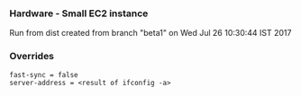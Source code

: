 
### Hardware - Small EC2 instance 

Run from dist created from branch "beta1" on Wed Jul 26 10:30:44 IST 2017
 
### Overrides 
```
fast-sync = false
server-address = <result of ifconfig -a>
```
